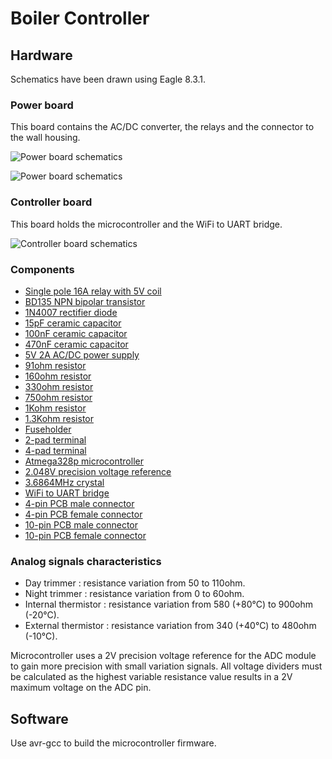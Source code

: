 # Boiler Controller

## Hardware
Schematics have been drawn using Eagle 8.3.1.  

### Power board
This board contains the AC/DC converter, the relays and the connector to the wall housing.
  
![Power board schematics](https://github.com/RICCIARDI-Adrien/Boiler_Controller/blob/master/Hardware/Power_Board_Schematics.png)
  
![Power board schematics](https://github.com/RICCIARDI-Adrien/Boiler_Controller/blob/master/Hardware/Power_Board_PCB.png)

### Controller board
This board holds the microcontroller and the WiFi to UART bridge.
  
![Controller board schematics](https://github.com/RICCIARDI-Adrien/Boiler_Controller/blob/master/Hardware/Controller_Board_Schematics.png)

### Components
* [Single pole 16A relay with 5V coil](http://fr.farnell.com/oeg-te-connectivity/omih-ss-105lm-300/relais-spst-no-250vac-30vdc-16a/dp/1891727)
* [BD135 NPN bipolar transistor](http://fr.farnell.com/stmicroelectronics/bd135/transistor-npn-to-126/dp/9801529)
* [1N4007 rectifier diode](http://fr.farnell.com/multicomp/1n4007/diode-1a-1000v/dp/9565051)
* [15pF ceramic capacitor](http://fr.farnell.com/multicomp/mc0805n150j101a2-54mm/condensateur-mlcc-c0g-np0-15pf/dp/2112750)
* [100nF ceramic capacitor](http://fr.farnell.com/multicomp/mc0805b104k500a5-08mm/condensateur-mlcc-0-1uf-50v-x7r/dp/2395773)
* [470nF ceramic capacitor](http://fr.farnell.com/kemet/c330c474k5r5ta/condensateur-mlcc-x7r-470nf-50v/dp/1457703)
* [5V 2A AC/DC power supply](http://fr.farnell.com/vigortronix/vtx-214-010-205/alimentation-ac-dc-5v-2a/dp/2464685)
* [91ohm resistor](http://fr.farnell.com/multicomp/mf12-91r/resistance-0-125w-1-91r/dp/9343652)
* [160ohm resistor](http://fr.farnell.com/multicomp/mf12-160r/resistance-0-125w-1-160r/dp/9342672)
* [330ohm resistor](http://fr.farnell.com/multicomp/mcf-0-25w-330r/resistance-couche-carbon-330r/dp/9339418)
* [750ohm resistor](http://fr.farnell.com/multicomp/mf12-750r/resistance-0-125w-1-750r/dp/9343512)
* [1Kohm resistor](http://fr.farnell.com/multicomp/mcf-0-25w-1k/resistance-couche-carbon-1k-0/dp/9339051)
* [1.3Kohm resistor](http://fr.farnell.com/multicomp/mf12-1k3/resistance-0-125w-1-1k3/dp/9342575)
* [Fuseholder](http://www.farnell.com/datasheets/2020897.pdf)
* [2-pad terminal](http://fr.farnell.com/camdenboss/ctb0708-2/bornier-standard-2-voies-30-12awg/dp/2315273)
* [4-pad terminal](http://fr.farnell.com/camdenboss/ctb0708-4/bornier-standard-4-voies-30-12awg/dp/2315275)
* [Atmega328p microcontroller](http://fr.farnell.com/microchip/atmega328p-pu/micro-8-bits-avr-32k-flash-28pdip/dp/1715487)
* [2.048V precision voltage reference](http://fr.farnell.com/texas-instruments/ref3020aidbzt/ref-de-tension-series-2-048v-sot/dp/1470323)
* [3.6864MHz crystal](http://fr.farnell.com/iqd-frequency-products/lfxtal003263/quartz-3-686400mhz/dp/9712909)
* [WiFi to UART bridge](https://www.gotronic.fr/art-module-wifi-uart-grove-113020010-23827.htm)
* [4-pin PCB male connector](https://www.gotronic.fr/art-connecteur-s004-5858.htm)
* [4-pin PCB female connector](https://www.gotronic.fr/art-connecteur-p004-5867.htm)
* [10-pin PCB male connector](https://www.gotronic.fr/art-connecteur-s010-15367.htm)
* [10-pin PCB female connector](https://www.gotronic.fr/art-connecteur-p010-15370.htm)

### Analog signals characteristics
* Day trimmer : resistance variation from 50 to 110ohm.
* Night trimmer : resistance variation from 0 to 60ohm.
* Internal thermistor : resistance variation from 580 (+80°C) to 900ohm (-20°C).
* External thermistor : resistance variation from 340 (+40°C) to 480ohm (-10°C).
  
Microcontroller uses a 2V precision voltage reference for the ADC module to gain more precision with small variation signals. All voltage dividers must be calculated as the highest variable resistance value results in a 2V maximum voltage on the ADC pin.

## Software
Use avr-gcc to build the microcontroller firmware.
